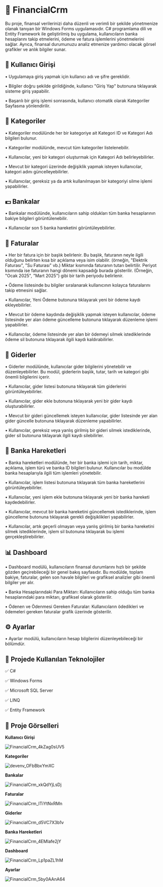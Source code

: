 # 🚀 **FinancialCrm**

Bu proje, finansal verilerinizi daha düzenli ve verimli bir şekilde yönetmenize olanak tanıyan bir Windows Forms uygulamasıdır. C# programlama dili ve Entity Framework ile geliştirilmiş bu uygulama, kullanıcıların banka hesaplarını takip etmelerini, ödeme ve fatura işlemlerini yönetmelerini sağlar. Ayrıca, finansal durumunuzu analiz etmenize yardımcı olacak görsel grafikler ve anlık bilgiler sunar. 

👤 **Kullanıcı Girişi**
---

• Uygulamaya giriş yapmak için kullanıcı adı ve şifre gereklidir.

• Bilgiler doğru şekilde girildiğinde, kullanıcı "Giriş Yap" butonuna tıklayarak sisteme giriş yapabilir.

• Başarılı bir giriş işlemi sonrasında, kullanıcı otomatik olarak Kategoriler Sayfasına yönlendirilir.

📝 **Kategoriler**
---

• Kategoriler modülünde her bir kategoriye ait Kategori ID ve Kategori Adı bilgileri bulunur.

• Kategoriler modülünde, mevcut tüm kategoriler listelenebilir.

• Kullanıcılar, yeni bir kategori oluşturmak için Kategori Adı belirleyebilirler.

• Mevcut bir kategori üzerinde değişiklik yapmak isteyen kullanıcılar, kategori adını güncelleyebilirler.

• Kullanıcılar, gereksiz ya da artık kullanılmayan bir kategoriyi silme işlemi yapabilirler.

💵 **Bankalar**
---

• Bankalar modülünde, kullanıcıların sahip oldukları tüm banka hesaplarının bakiye bilgileri görüntülenebilir.

• Kullanıcılar son 5 banka hareketini görüntüleyebilirler.

🧾 **Faturalar**
---

• Her bir fatura için bir başlık belirlenir. Bu başlık, faturanın neyle ilgili olduğunu belirten kısa bir açıklama veya isim olabilir. (örneğin, "Elektrik Faturası", "Su Faturası" vb.) Miktar kısmında faturanın tutarı belirtilir. Periyot ksımında ise faturanın hangi dönemi kapsadığı burada gösterilir. (Örneğin, "Ocak 2025", "Mart 2025") gibi bir tarih periyodu belirlenir.

• Ödeme listesinde bu bilgiler sıralanarak kullanıcının kolayca faturalarını takip etmesini sağlar.

• Kullanıcılar, Yeni Ödeme butonuna tıklayarak yeni bir ödeme kaydı ekleyebilirler.

• Mevcut bir ödeme kaydında değişiklik yapmak isteyen kullanıcılar, ödeme listesinde yer alan ödeme güncelleme butonuna tıklayarak düzenleme işlemi yapabilirler.

• Kullanıcılar, ödeme listesinde yer alan bir ödemeyi silmek istediklerinde ödeme sil butonuna tıklayarak ilgili kaydı kaldırabilirler.

📄 **Giderler**
---

• Giderler modülünde, kullanıcılar gider bilgilerini yönetebilir ve düzenleyebilirler. Bu modül, giderlerin başlık, tutar, tarih ve kategori gibi önemli bilgilerini içerir.

• Kullanıcılar, gider listesi butonuna tıklayarak tüm giderlerini görüntüleyebilirler.

• Kullanıcılar, gider ekle butonuna tıklayarak yeni bir gider kaydı oluşturabilirler.

• Mevcut bir gideri güncellemek isteyen kullanıcılar, gider listesinde yer alan gider güncelle butonuna tıklayarak düzenleme yapabilirler.

• Kullanıcılar, gereksiz veya yanlış girilmiş bir gideri silmek istediklerinde, gider sil butonuna tıklayarak ilgili kaydı silebilirler.

🔄 **Banka Hareketleri**
---

• Banka hareketleri modülünde, her bir banka işlemi için tarih, miktar, açıklama, işlem türü ve banka ID bilgileri bulunur. Kullanıcılar bu modülde banka hesaplarıyla ilgili tüm işlemleri yönetebilir.

• Kullanıcılar, işlem listesi butonuna tıklayarak tüm banka hareketlerini görüntüleyebilirler.

• Kullanıcılar, yeni işlem ekle butonuna tıklayarak yeni bir banka hareketi kaydedebilirler.

• Kullanıcılar, mevcut bir banka hareketini güncellemek istediklerinde, işlem güncelleme butonuna tıklayarak gerekli değişiklikleri yapabilirler.

• Kullanıcılar, artık geçerli olmayan veya yanlış girilmiş bir banka hareketini silmek istediklerinde, işlem sil butonuna tıklayarak bu işlemi gerçekleştirebilirler.

📊 **Dashboard**
---

• Dashboard modülü, kullanıcıların finansal durumlarını hızlı bir şekilde gözden geçirebileceği bir genel bakış sayfasıdır. Bu modülde, toplam bakiye, faturalar, gelen son havale bilgileri ve grafiksel analizler gibi önemli bilgiler yer alır.

• Banka Hesaplarındaki Para Miktarı: Kullanıcıların sahip olduğu tüm banka hesaplarındaki para miktarı, grafiksel olarak gösterilir.

• Ödenen ve Ödenmesi Gereken Faturalar: Kullanıcıların ödedikleri ve ödemeleri gereken faturalar grafik üzerinde gösterilir.

⚙️ **Ayarlar**
---
• Ayarlar modülü, kullanıcıların hesap bilgilerini düzenleyebileceği bir bölümdür.

 📌 **Projede Kullanılan Teknolojiler**
--

✅ C#

✅ Windows Forms

✅ Microsoft SQL Server

✅ LINQ

✅ Entity Framework

📌 **Proje Görselleri**
---

**Kullanıcı Girişi**

![FinancialCrm_4kZag0sUV5](https://github.com/user-attachments/assets/bbec7ac4-0a02-4629-a1a7-49379eb4d263)

**Kategoriler**

![devenv_OFbBbxYmXC](https://github.com/user-attachments/assets/e7c6d1e8-680b-4b62-a9e3-b777b041ce55)

**Bankalar**

![FinancialCrm_xkQdYjLsDj](https://github.com/user-attachments/assets/2df3cca9-debf-4170-8165-158103cf87c0)

**Faturalar**

![FinancialCrm_ITiYtNxRMn](https://github.com/user-attachments/assets/2a1c9165-c60f-47ee-83b1-910f211ef7ac)

**Giderler**

![FinancialCrm_d5VC7X3b1v](https://github.com/user-attachments/assets/094e1224-7100-4b6b-b19f-90a0e0a6d9fb)

**Banka Hareketleri**

![FinancialCrm_4EMIafe2jY](https://github.com/user-attachments/assets/0af63214-ae85-40fc-80f4-58789e0b2467)

**Dashboard**

![FinancialCrm_Lp1paZL1hM](https://github.com/user-attachments/assets/5f87566f-0382-4df6-99fe-60a446ca840b)

**Ayarlar**

![FinancialCrm_5by0AAnA64](https://github.com/user-attachments/assets/2a1546a9-37b0-4e96-bfac-1139a244b823)







